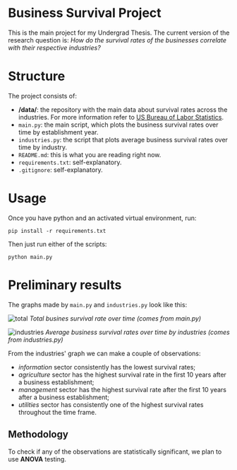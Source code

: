 # Business Survival Project

This is the main project for my Undergrad Thesis. The current version of the research question
is: *How do the survival rates of the businesses correlate with their respective industries?*

# Structure

The project consists of:

- **/data/**: the repository with the main data about survival rates across the industries. For more information refer to [US Bureau of Labor Statistics](https://www.bls.gov/bdm/bdmage.htm#Information).
- `main.py`: the main script, which plots the business survival rates over time by establishment year. 
- `industries.py`: the script that plots average business survival rates over time by industry. 
- `README.md`: this is what you are reading right now.
- `requirements.txt`: self-explanatory.
- `.gitignore`: self-explanatory.

# Usage

Once you have python and an activated virtual environment, run:
```
pip install -r requirements.txt
```

Then just run either of the scripts:
```shell
python main.py
```

# Preliminary results

The graphs made by `main.py` and `industries.py` look like this:

![total](https://github.com/user-attachments/assets/a29287b3-bea4-48b8-88aa-de7251a3ecf6)
*Total busines survival rate over time (comes from main.py)*

![industries](https://github.com/user-attachments/assets/19308090-74b3-4f89-8a54-2f2a2e00b3b5)
*Average business survival rates over time by industries (comes from industries.py)*

From the industries' graph we can make a couple of observations:
- *information* sector consistently has the lowest survival rates;
- *agriculture* sector has the highest survival rate in the first 10 years after a business establishment;
- *management* sector has the highest survival rate after the first 10 years after a business establishment;
- *utilities* sector has consistently one of the highest survival rates throughout the time frame.

## Methodology

To check if any of the observations are statistically significant, we plan to use **ANOVA**
testing. 

